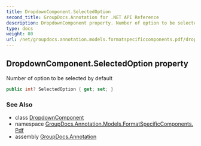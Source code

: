 ```yaml
---
title: DropdownComponent.SelectedOption
second_title: GroupDocs.Annotation for .NET API Reference
description: DropdownComponent property. Number of option to be selected by default
type: docs
weight: 80
url: /net/groupdocs.annotation.models.formatspecificcomponents.pdf/dropdowncomponent/selectedoption/
---
```

## DropdownComponent.SelectedOption property

Number of option to be selected by default

```csharp
public int? SelectedOption { get; set; }
```

### See Also

* class [DropdownComponent](../)
* namespace [GroupDocs.Annotation.Models.FormatSpecificComponents.Pdf](../../dropdowncomponent/)
* assembly [GroupDocs.Annotation](../../../)


